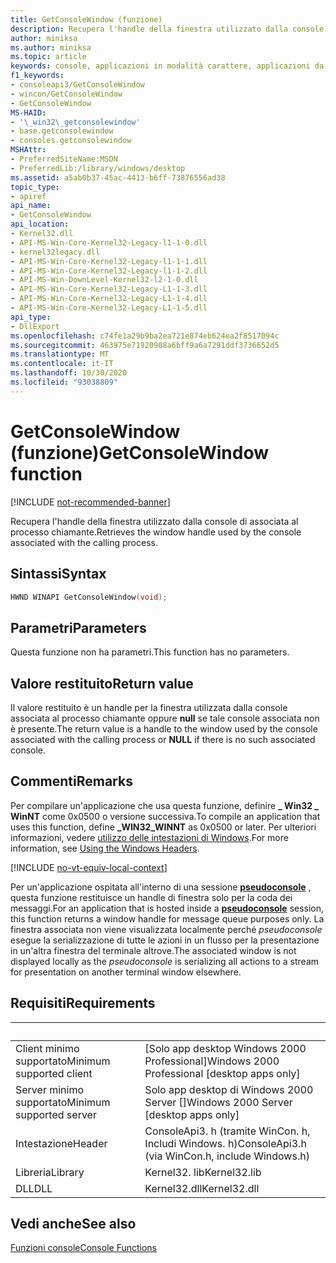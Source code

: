```yaml
---
title: GetConsoleWindow (funzione)
description: Recupera l'handle della finestra utilizzato dalla console di associata al processo chiamante.
author: miniksa
ms.author: miniksa
ms.topic: article
keywords: console, applicazioni in modalità carattere, applicazioni da riga di comando, applicazioni di terminale, api della console
f1_keywords:
- consoleapi3/GetConsoleWindow
- wincon/GetConsoleWindow
- GetConsoleWindow
MS-HAID:
- '\_win32\_getconsolewindow'
- base.getconsolewindow
- consoles.getconsolewindow
MSHAttr:
- PreferredSiteName:MSDN
- PreferredLib:/library/windows/desktop
ms.assetid: a5ab0b37-45ac-4413-b6ff-73876556ad38
topic_type:
- apiref
api_name:
- GetConsoleWindow
api_location:
- Kernel32.dll
- API-MS-Win-Core-Kernel32-Legacy-l1-1-0.dll
- kernel32legacy.dll
- API-MS-Win-Core-Kernel32-Legacy-l1-1-1.dll
- API-MS-Win-Core-Kernel32-Legacy-l1-1-2.dll
- API-MS-Win-DownLevel-Kernel32-l2-1-0.dll
- API-MS-Win-Core-Kernel32-Legacy-L1-1-3.dll
- API-MS-Win-Core-Kernel32-Legacy-L1-1-4.dll
- API-MS-Win-Core-Kernel32-Legacy-L1-1-5.dll
api_type:
- DllExport
ms.openlocfilehash: c74fe1a29b9ba2ea721e874eb624ea2f8517094c
ms.sourcegitcommit: 463975e71920908a6bff9a6a7291ddf3736652d5
ms.translationtype: MT
ms.contentlocale: it-IT
ms.lasthandoff: 10/30/2020
ms.locfileid: "93038809"
---
```

# <a name="getconsolewindow-function"></a><span data-ttu-id="5ac9c-104">GetConsoleWindow (funzione)</span><span class="sxs-lookup"><span data-stu-id="5ac9c-104">GetConsoleWindow function</span></span>

[!INCLUDE [not-recommended-banner](./includes/not-recommended-banner.md)]

<span data-ttu-id="5ac9c-105">Recupera l'handle della finestra utilizzato dalla console di associata al processo chiamante.</span><span class="sxs-lookup"><span data-stu-id="5ac9c-105">Retrieves the window handle used by the console associated with the calling process.</span></span>

## <a name="syntax"></a><span data-ttu-id="5ac9c-106">Sintassi</span><span class="sxs-lookup"><span data-stu-id="5ac9c-106">Syntax</span></span>

```C
HWND WINAPI GetConsoleWindow(void);
```

## <a name="parameters"></a><span data-ttu-id="5ac9c-107">Parametri</span><span class="sxs-lookup"><span data-stu-id="5ac9c-107">Parameters</span></span>

<span data-ttu-id="5ac9c-108">Questa funzione non ha parametri.</span><span class="sxs-lookup"><span data-stu-id="5ac9c-108">This function has no parameters.</span></span>

## <a name="return-value"></a><span data-ttu-id="5ac9c-109">Valore restituito</span><span class="sxs-lookup"><span data-stu-id="5ac9c-109">Return value</span></span>

<span data-ttu-id="5ac9c-110">Il valore restituito è un handle per la finestra utilizzata dalla console associata al processo chiamante oppure **null** se tale console associata non è presente.</span><span class="sxs-lookup"><span data-stu-id="5ac9c-110">The return value is a handle to the window used by the console associated with the calling process or **NULL** if there is no such associated console.</span></span>

## <a name="remarks"></a><span data-ttu-id="5ac9c-111">Commenti</span><span class="sxs-lookup"><span data-stu-id="5ac9c-111">Remarks</span></span>

<span data-ttu-id="5ac9c-112">Per compilare un'applicazione che usa questa funzione, definire **\_ Win32 \_ WinNT** come 0x0500 o versione successiva.</span><span class="sxs-lookup"><span data-stu-id="5ac9c-112">To compile an application that uses this function, define **\_WIN32\_WINNT** as 0x0500 or later.</span></span> <span data-ttu-id="5ac9c-113">Per ulteriori informazioni, vedere [utilizzo delle intestazioni di Windows](https://msdn.microsoft.com/library/windows/desktop/aa383745).</span><span class="sxs-lookup"><span data-stu-id="5ac9c-113">For more information, see [Using the Windows Headers](https://msdn.microsoft.com/library/windows/desktop/aa383745).</span></span>


[!INCLUDE [no-vt-equiv-local-context](./includes/no-vt-equiv-local-context.md)]

<span data-ttu-id="5ac9c-114">Per un'applicazione ospitata all'interno di una sessione [**pseudoconsole**](pseudoconsoles.md) , questa funzione restituisce un handle di finestra solo per la coda dei messaggi.</span><span class="sxs-lookup"><span data-stu-id="5ac9c-114">For an application that is hosted inside a [**pseudoconsole**](pseudoconsoles.md) session, this function returns a window handle for message queue purposes only.</span></span> <span data-ttu-id="5ac9c-115">La finestra associata non viene visualizzata localmente perché _pseudoconsole_ esegue la serializzazione di tutte le azioni in un flusso per la presentazione in un'altra finestra del terminale altrove.</span><span class="sxs-lookup"><span data-stu-id="5ac9c-115">The associated window is not displayed locally as the _pseudoconsole_ is serializing all actions to a stream for presentation on another terminal window elsewhere.</span></span>

## <a name="requirements"></a><span data-ttu-id="5ac9c-116">Requisiti</span><span class="sxs-lookup"><span data-stu-id="5ac9c-116">Requirements</span></span>

| &nbsp; | &nbsp; |
|-|-|
| <span data-ttu-id="5ac9c-117">Client minimo supportato</span><span class="sxs-lookup"><span data-stu-id="5ac9c-117">Minimum supported client</span></span> | <span data-ttu-id="5ac9c-118">\[Solo app desktop Windows 2000 Professional\]</span><span class="sxs-lookup"><span data-stu-id="5ac9c-118">Windows 2000 Professional \[desktop apps only\]</span></span> |
| <span data-ttu-id="5ac9c-119">Server minimo supportato</span><span class="sxs-lookup"><span data-stu-id="5ac9c-119">Minimum supported server</span></span> | <span data-ttu-id="5ac9c-120">Solo app desktop di Windows 2000 Server \[\]</span><span class="sxs-lookup"><span data-stu-id="5ac9c-120">Windows 2000 Server \[desktop apps only\]</span></span> |
| <span data-ttu-id="5ac9c-121">Intestazione</span><span class="sxs-lookup"><span data-stu-id="5ac9c-121">Header</span></span> | <span data-ttu-id="5ac9c-122">ConsoleApi3. h (tramite WinCon. h, Includi Windows. h)</span><span class="sxs-lookup"><span data-stu-id="5ac9c-122">ConsoleApi3.h (via WinCon.h, include Windows.h)</span></span> |
| <span data-ttu-id="5ac9c-123">Libreria</span><span class="sxs-lookup"><span data-stu-id="5ac9c-123">Library</span></span> | <span data-ttu-id="5ac9c-124">Kernel32. lib</span><span class="sxs-lookup"><span data-stu-id="5ac9c-124">Kernel32.lib</span></span> |
| <span data-ttu-id="5ac9c-125">DLL</span><span class="sxs-lookup"><span data-stu-id="5ac9c-125">DLL</span></span> | <span data-ttu-id="5ac9c-126">Kernel32.dll</span><span class="sxs-lookup"><span data-stu-id="5ac9c-126">Kernel32.dll</span></span> |

</table>

## <a name="see-also"></a><span data-ttu-id="5ac9c-127">Vedi anche</span><span class="sxs-lookup"><span data-stu-id="5ac9c-127">See also</span></span>

[<span data-ttu-id="5ac9c-128">Funzioni console</span><span class="sxs-lookup"><span data-stu-id="5ac9c-128">Console Functions</span></span>](console-functions.md)
